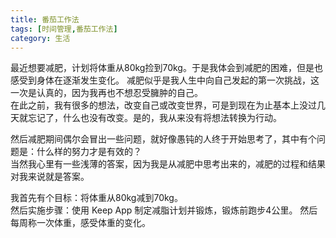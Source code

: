 ```yaml
---
title: 番茄工作法
tags: [时间管理,番茄工作法]
category: 生活
---
```


最近想要减肥，计划将体重从80kg捡到70kg。于是我体会到减肥的困难，但是也感受到身体在逐渐发生变化。 
减肥似乎是我人生中向自己发起的第一次挑战，这一次是认真的，因为我再也不想忍受臃肿的自己。  
在此之前，我有很多的想法，改变自己或改变世界，可是到现在为止基本上没过几天就忘记了，什么也没有改变。是的，我从来没有将想法转换为行动。   


然后减肥期间偶尔会冒出一些问题，就好像愚钝的人终于开始思考了，其中有个问题是：什么样的努力才是有效的？  
当然我心里有一些浅薄的答案，因为我是从减肥中思考出来的，减肥的过程和结果对我来说就是答案。  

我首先有个目标：将体重从80kg减到70kg。  
然后实施步骤：使用 Keep App 制定减脂计划并锻炼，锻炼前跑步4公里。
然后每周称一次体重，感受体重的变化。  

